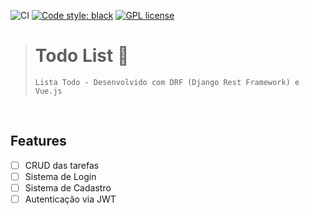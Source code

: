 ![CI](https://github.com/herbetyp/todo-list/workflows/CI/badge.svg)
[![Code style: black](https://img.shields.io/badge/code%20style-black-000000.svg)](https://github.com/psf/black)
[![GPL license](https://img.shields.io/badge/License-GPL-blue.svg)](http://perso.crans.org/besson/LICENSE.html)

># Todo List :memo:
>`Lista Todo - Desenvolvido com DRF (Django Rest Framework) e Vue.js`

&nbsp;
## __Features__
- [ ] CRUD das tarefas
- [ ] Sistema de Login
- [ ] Sistema de Cadastro
- [ ] Autenticação via JWT

